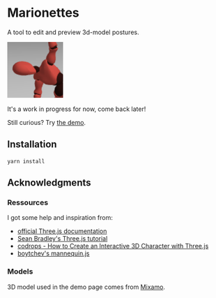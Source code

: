 # Marionettes

A tool to edit and preview 3d-model postures.

![](./assets/icon.png)

It's a work in progress for now, come back later!

Still curious? Try [the demo](https://roipoussiere.frama.io/marionettes).

## Installation

    yarn install

## Acknowledgments

### Ressources

I got some help and inspiration from:

- [official Three.js documentation](https://threejs.org/docs/)
- [Sean Bradley's Three.js tutorial](https://sbcode.net/threejs/)
- [codrops - How to Create an Interactive 3D Character with Three.js](https://tympanus.net/codrops/2019/10/14/how-to-create-an-interactive-3d-character-with-three-js/)
- [boytchev's mannequin.js](https://boytchev.github.io/mannequin.js/)

### Models

3D model used in the demo page comes from [Mixamo](https://www.mixamo.com/#/?type=Character).
